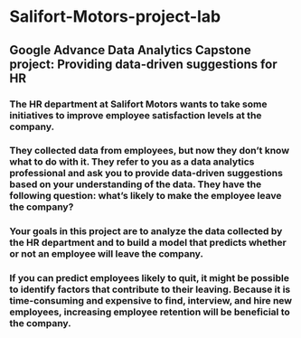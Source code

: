 # Salifort-Motors-project-lab
## Google Advance Data Analytics Capstone project: Providing data-driven suggestions for HR
### The HR department at Salifort Motors wants to take some initiatives to improve employee satisfaction levels at the company.
### They collected data from employees, but now they don’t know what to do with it. They refer to you as a data analytics professional and ask you to provide data-driven suggestions based on your understanding of the data. They have the following question: what’s likely to make the employee leave the company?

### Your goals in this project are to analyze the data collected by the HR department and to build a model that predicts whether or not an employee will leave the company.

### If you can predict employees likely to quit, it might be possible to identify factors that contribute to their leaving. Because it is time-consuming and expensive to find, interview, and hire new employees, increasing employee retention will be beneficial to the company.
